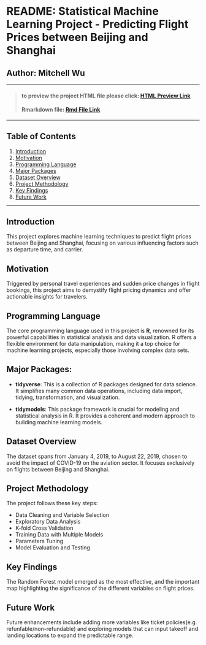 # README: Statistical Machine Learning Project - Predicting Flight Prices between Beijing and Shanghai

## Author: Mitchell Wu
---
> #### to preview the project HTML file please click: [HTML Preview Link](https://htmlpreview.github.io/?https://github.com/mitchell-wu/pstat131_final_project/blob/main/project.html)
>
> #### Rmarkdown file: [Rmd File Link](https://github.com/mitchell-wu/stats_machine_learning_project/blob/main/project.Rmd)
---

## Table of Contents
1. [Introduction](#introduction)
2. [Motivation](#motivation)
3. [Programming Language](#programming-language)
4. [Major Packages](#major-packages)
5. [Dataset Overview](#dataset-overview)
6. [Project Methodology](#project-methodology)
7. [Key Findings](#key-findings)
8. [Future Work](#future-work)



---
<a name="introduction"></a>
## Introduction
This project explores machine learning techniques to predict flight prices between Beijing and Shanghai, focusing on various influencing factors such as departure time, and carrier.

<a name="motivation"></a>
## Motivation
Triggered by personal travel experiences and sudden price changes in flight bookings, this project aims to demystify flight pricing dynamics and offer actionable insights for travelers.

<a name="programming-language"></a>
## Programming Language

The core programming language used in this project is **R**, renowned for its powerful capabilities in statistical analysis and data visualization. R offers a flexible environment for data manipulation, making it a top choice for machine learning projects, especially those involving complex data sets.

<a name="major-packages"></a>
## Major Packages:
- **tidyverse**: This is a collection of R packages designed for data science. It simplifies many common data operations, including data import, tidying, transformation, and visualization. 

- **tidymodels**: This package framework is crucial for modeling and statistical analysis in R. It provides a coherent and modern approach to building machine learning models. 

<a name="dataset-overview"></a>
## Dataset Overview
The dataset spans from January 4, 2019, to August 22, 2019, chosen to avoid the impact of COVID-19 on the aviation sector. It focuses exclusively on flights between Beijing and Shanghai.

<a name="project-methodology"></a>
## Project Methodology
The project follows these key steps:
- Data Cleaning and Variable Selection
- Exploratory Data Analysis
- K-fold Cross Validation
- Training Data with Multiple Models
- Parameters Tuning
- Model Evaluation and Testing

<a name="key-findings"></a>
## Key Findings
The Random Forest model emerged as the most effective, and the important map highlighting the significance of the different variables on flight prices.

<a name="future-work"></a>
## Future Work
Future enhancements include adding more variables like ticket policies(e.g. refunfable/non-refundable) and exploring models that can input takeoff and landing locations to expand the predictable range.

